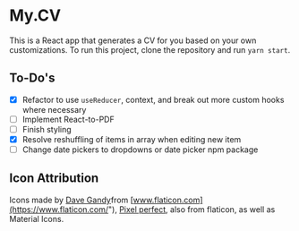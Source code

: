 # My.CV

This is a React app that generates a CV for you based on your own customizations.
To run this project, clone the repository and run `yarn start`. 

## To-Do's 
- [X] Refactor to use `useReducer`, context, and break out more custom hooks where necessary
- [ ] Implement React-to-PDF
- [ ] Finish styling 
- [X] Resolve reshuffling of items in array when editing new item
- [ ] Change date pickers to dropdowns or date picker npm package

## Icon Attribution

Icons made by [Dave Gandy]("https://www.flaticon.com/authors/dave-gandy")from [www.flaticon.com](https://www.flaticon.com/"), [Pixel perfect]("https://www.flaticon.com/authors/pixel-perfect"), also from flaticon, as well as Material Icons.



